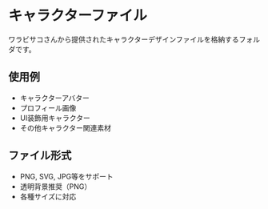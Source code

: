 # キャラクターファイル

ワラビサコさんから提供されたキャラクターデザインファイルを格納するフォルダです。

## 使用例
- キャラクターアバター
- プロフィール画像
- UI装飾用キャラクター
- その他キャラクター関連素材

## ファイル形式  
- PNG, SVG, JPG等をサポート
- 透明背景推奨（PNG）
- 各種サイズに対応